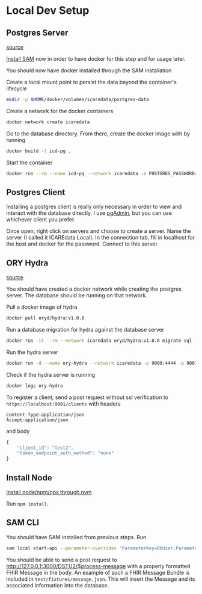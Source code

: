 # Local Dev Setup

## Postgres Server

[source](https://hackernoon.com/dont-install-postgres-docker-pull-postgres-bee20e200198)

[Install SAM](https://docs.aws.amazon.com/serverless-application-model/latest/developerguide/serverless-sam-cli-install-mac.html) now in order to have docker for this step and for usage later.

You should now have docker installed through the SAM installation

Create a local mount point to persist the data beyond the container's lifecycle

```bash
mkdir -p $HOME/docker/volumes/icaredata/postgres-data
```

Create a network for the docker containers

```bash
docker network create icaredata
```

Go to the database directory. From there, create the docker image with by running

```bash
docker build -t icd-pg .
```

Start the container

```bash
docker run --rm --name icd-pg --network icaredata -e POSTGRES_PASSWORD=docker -d -p 5432:5432 -v $HOME/docker/volumes/icaredata/postgres-data:/var/lib/postgresql/data icd-pg
```

## Postgres Client

Installing a postgres client is really only necessary in order to view and interact with the database directly. I use [pgAdmin](https://www.pgadmin.org/download/), but you can use whichever client you prefer.

Once open, right click on servers and choose to create a server. Name the server (I called it ICAREdata Local). In the connection tab, fill in localhost for the host and docker for the password. Connect to this server.

## ORY Hydra

[source](https://www.ory.sh/docs/hydra/configure-deploy)

You should have created a docker network while creating the postgres server. The database should be running on that network.

Pull a docker image of hydra

```bash
docker pull oryd/hydra:v1.0.8
```

Run a database migration for hydra against the database server

```bash
docker run -it --rm --network icaredata oryd/hydra:v1.0.8 migrate sql --yes postgres://postgres:docker@icd-pg/hydra?sslmode=disable
```

Run the hydra server

```bash
docker run -d --name ory-hydra --network icaredata -p 9000:4444 -p 9001:4445 -e SECRETS_SYSTEM=testtesttesttest -e DSN=postgres://postgres:docker@icd-pg/hydra?sslmode=disable -e URLS_SELF_ISSUER=https://localhost:9000/ -e URLS_CONSENT=http://localhost:9020/consent -e URLS_LOGIN=http://localhost:9020/login oryd/hydra:v1.0.8 serve all
```

Check if the hydra server is running

```bash
docker logs ory-hydra
```

To register a client, send a post request without ssl verification to `https://localhost:9001/clients` with headers

```
Content-Type:application/json
Accept:application/json
```

and body

```javascript
{
    "client_id": "test2",
    "token_endpoint_auth_method": "none"
}
```

## Install Node

[Install node/npm/npx through nvm](https://github.com/nvm-sh/nvm)

Run `npm install`.

## SAM CLI

You should have SAM installed from previous steps. Run

```bash
sam local start-api --parameter-overrides 'ParameterKey=DbUser,ParameterValue=postgres ParameterKey=DbPwd,ParameterValue=docker'
```

You should be able to send a post request to http://127.0.0.1:3000/DSTU2/$process-message with a properly formatted FHIR Message in the body. An example of such a FHIR Message Bundle is included in `test/fixtures/message.json`. This will insert the Message and its associated information into the database.
